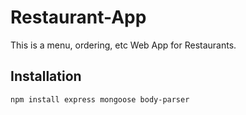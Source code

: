 # Restaurant-App
This is a menu, ordering, etc Web App for Restaurants.

## Installation
```
npm install express mongoose body-parser
```
